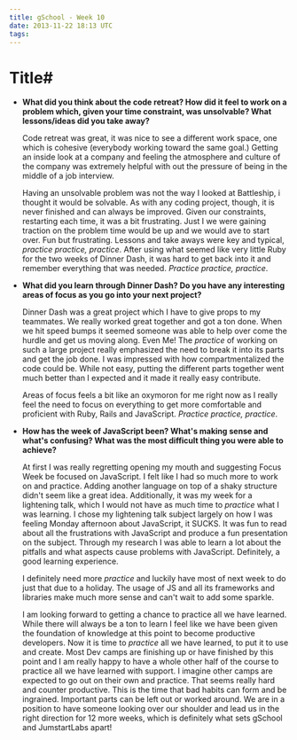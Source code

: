 ```yaml
---
title: gSchool - Week 10
date: 2013-11-22 18:13 UTC
tags:
---
```

# Title#

* **What did you think about the code retreat? How did it feel to work on a problem which, given your time constraint, was unsolvable? What lessons/ideas did you take away?**

  Code retreat was great, it was nice to see a different work space, one which is cohesive (everybody working toward the same goal.) Getting an inside look at a company and feeling the atmosphere and culture of the company was extremely helpful with out the pressure of being in the middle of a job interview.

  Having an unsolvable problem was not the way I looked at Battleship, i thought it would be solvable. As with any coding project, though, it is never finished and can always be improved. Given our constraints, restarting each time, it was a bit frustrating.  Just I we were gaining traction on the problem time would be up and we would ave to start over. Fun but frustrating.  Lessons and take aways were key and typical, *practice practice, practice*.  After using what seemed like very little Ruby for the two weeks of Dinner Dash, it was hard to get back into it and remember everything that was needed. *Practice practice, practice*.


* **What did you learn through Dinner Dash? Do you have any interesting areas of focus as you go into your next project?**

  Dinner Dash was a great project which I have to give props to my teammates. We really worked great together and got a ton done.  When we hit speed bumps it seemed someone was able to help over come the hurdle and get us moving along. Even Me!  The *practice* of working on such a large project really emphasized the need to break it into its parts and get the job done. I was impressed with how compartmentalized the code could be.  While not easy, putting the different parts together went much better than I expected and it made it really easy contribute.

  Areas of focus feels a bit like an oxymoron for me right now as I really feel the need to focus on everything to get more comfortable and proficient with Ruby, Rails and JavaScript. *Practice practice, practice*.


* **How has the week of JavaScript been? What's making sense and what's confusing? What was the most difficult thing you were able to achieve?**

  At first I was really regretting opening my mouth and suggesting Focus Week be focused on JavaScript.  I felt like I had so much more to work on and practice.  Adding another language on top of a shaky structure didn't seem like a great idea.  Additionally, it was my week for a lightening talk, which I would not have as much time to *practice* what I was learning.  I chose my lightening talk subject largely on how I was feeling Monday afternoon about JavaScript, it SUCKS.  It was fun to read about all the frustrations with JavaScript and produce a fun presentation on the subject.  Through my research I was able to learn a lot about the pitfalls and what aspects cause problems with JavaScript.  Definitely, a good learning experience.

  I definitely need more *practice* and luckily have most of next week to do just that due to a holiday.  The usage of JS and all its frameworks and libraries make much more sense and can't wait to add some sparkle.



  I am looking forward to getting a chance to practice all we have learned.  While there will always be a ton to learn I feel like we have been given the foundation of knowledge at this point to become productive developers.  Now it is time to *practice* all we have learned, to put it to use and create. Most Dev camps are finishing up or have finished by this point and I am really happy to have a whole other half of the course to practice all we have learned with support.  I imagine other camps are expected to go out on their own and practice.  That seems really hard and counter productive.  This is the time that bad habits can form and be ingrained.  Important parts can be left out or worked around.  We are in a position to have someone looking over our shoulder and lead us in the right direction for 12 more weeks, which is definitely what sets gSchool and JumstartLabs apart!
